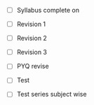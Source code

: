 - [ ] Syllabus complete on
- [ ] Revision 1
- [ ] Revision 2
- [ ] Revision 3
- [ ] PYQ revise
- [ ] Test
- [ ] Test series subject wise



